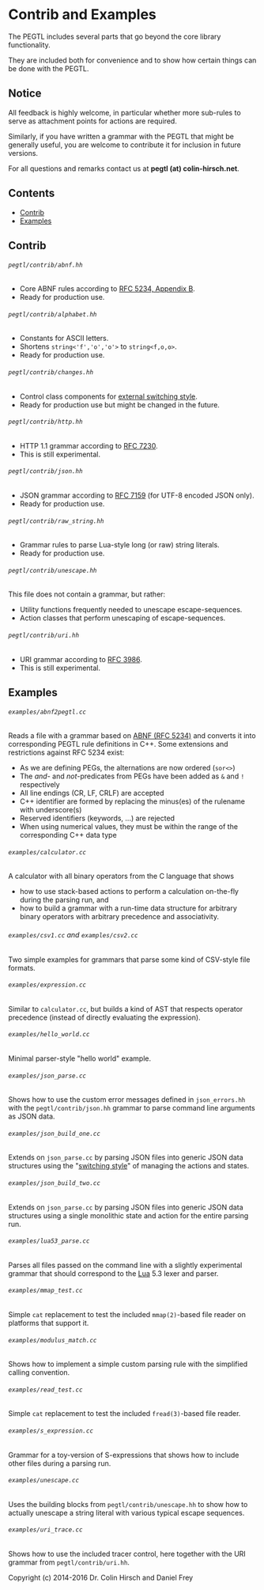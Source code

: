 # Contrib and Examples

The PEGTL includes several parts that go beyond the core library functionality.

They are included both for convenience and to show how certain things can be done with the PEGTL.

## Notice

All feedback is highly welcome, in particular whether more sub-rules to serve as attachment points for actions are required.

Similarly, if you have written a grammar with the PEGTL that might be generally useful, you are welcome to contribute it for inclusion in future versions.

For all questions and remarks contact us at **pegtl (at) colin-hirsch.net**.

## Contents

* [Contrib](#contrib)
* [Examples](#examples)

## Contrib

###### `pegtl/contrib/abnf.hh`

* Core ABNF rules according to [RFC 5234, Appendix B](https://tools.ietf.org/html/rfc5234).
* Ready for production use.

###### `pegtl/contrib/alphabet.hh`

* Constants for ASCII letters.
* Shortens `string<'f','o','o'>` to `string<f,o,o>`.
* Ready for production use.

###### `pegtl/contrib/changes.hh`

* Control class components for [external switching style](Switching-Style.md).
* Ready for production use but might be changed in the future.

###### `pegtl/contrib/http.hh`

* HTTP 1.1 grammar according to [RFC 7230](https://tools.ietf.org/html/rfc7230).
* This is still experimental.

###### `pegtl/contrib/json.hh`

* JSON grammar according to [RFC 7159](https://tools.ietf.org/html/rfc7159) (for UTF-8 encoded JSON only).
* Ready for production use.

###### `pegtl/contrib/raw_string.hh`

* Grammar rules to parse Lua-style long (or raw) string literals.
* Ready for production use.

###### `pegtl/contrib/unescape.hh`

This file does not contain a grammar, but rather:

* Utility functions frequently needed to unescape escape-sequences.
* Action classes that perform unescaping of escape-sequences.

###### `pegtl/contrib/uri.hh`

* URI grammar according to [RFC 3986](https://tools.ietf.org/html/rfc3986).
* This is still experimental.

## Examples

###### `examples/abnf2pegtl.cc`

Reads a file with a grammar based on [ABNF (RFC 5234)](https://tools.ietf.org/html/rfc5234) and converts it into corresponding PEGTL rule definitions in C++. Some extensions and restrictions against RFC 5234 exist:

* As we are defining PEGs, the alternations are now ordered (`sor<>`)
* The *and*- and *not*-predicates from PEGs have been added as `&` and `!` respectively
* All line endings (CR, LF, CRLF) are accepted
* C++ identifier are formed by replacing the minus(es) of the rulename with underscore(s)
* Reserved identifiers (keywords, ...) are rejected
* When using numerical values, they must be within the range of the corresponding C++ data type

###### `examples/calculator.cc`

A calculator with all binary operators from the C language that shows

* how to use stack-based actions to perform a calculation on-the-fly during the parsing run, and
* how to build a grammar with a run-time data structure for arbitrary binary operators with arbitrary precedence and associativity.

###### `examples/csv1.cc` and `examples/csv2.cc`

Two simple examples for grammars that parse some kind of CSV-style file formats.

###### `examples/expression.cc`

Similar to `calculator.cc`, but builds a kind of AST that respects operator precedence (instead of directly evaluating the expression).

###### `examples/hello_world.cc`

Minimal parser-style "hello world" example.

###### `examples/json_parse.cc`

Shows how to use the custom error messages defined in `json_errors.hh` with the `pegtl/contrib/json.hh` grammar to parse command line arguments as JSON data.

###### `examples/json_build_one.cc`

Extends on `json_parse.cc` by parsing JSON files into generic JSON data structures using the "[switching style](Switching-Style.md)" of managing the actions and states.

###### `examples/json_build_two.cc`

Extends on `json_parse.cc` by parsing JSON files into generic JSON data structures using a single monolithic state and action for the entire parsing run.

###### `examples/lua53_parse.cc`

Parses all files passed on the command line with a slightly experimental grammar that should correspond to the [Lua](http://www.lua.org/) 5.3 lexer and parser.

###### `examples/mmap_test.cc`

Simple `cat` replacement to test the included `mmap(2)`-based file reader on platforms that support it.

###### `examples/modulus_match.cc`

Shows how to implement a simple custom parsing rule with the simplified calling convention.

###### `examples/read_test.cc`

Simple `cat` replacement to test the included `fread(3)`-based file reader.

###### `examples/s_expression.cc`

Grammar for a toy-version of S-expressions that shows how to include other files during a parsing run.

###### `examples/unescape.cc`

Uses the building blocks from `pegtl/contrib/unescape.hh` to show how to actually unescape a string literal with various typical escape sequences.

###### `examples/uri_trace.cc`

Shows how to use the included tracer control, here together with the URI grammar from `pegtl/contrib/uri.hh`.

Copyright (c) 2014-2016 Dr. Colin Hirsch and Daniel Frey

